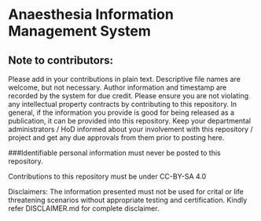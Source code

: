 # Anaesthesia Information Management System

## Note to contributors:
Please add in your contributions in plain text. Descriptive file names are welcome, but not necessary.
Author information and timestamp are recorded by the system for due credit.
Please ensure you are not violating any intellectual property contracts by contributing to this repository.
In general, if the information you provide is good for being released as a publication, it can be provided into this repository.
Keep your departmental administrators / HoD informed about your involvement with this repository / project and get any due approvals from them prior to posting here.

###Identifiable personal information must never be posted to this repository.

Contributions to this repository must be under CC-BY-SA 4.0 

Disclaimers: The information presented must not be used for crital or life threatening scenarios without appropriate testing and certification.
Kindly refer DISCLAIMER.md for complete disclaimer.
